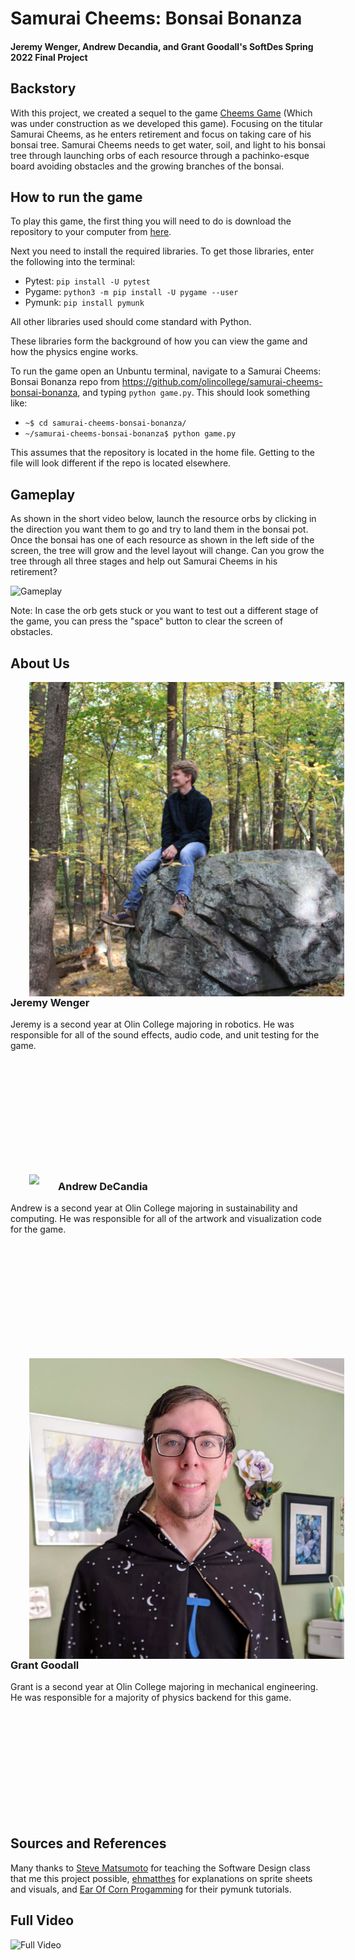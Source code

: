 # Samurai Cheems: Bonsai Bonanza
#### Jeremy Wenger, Andrew Decandia, and Grant Goodall's SoftDes Spring 2022 Final Project
## Backstory

With this project, we created a sequel to the game [Cheems Game](https://github.com/olincollege/cheems-game) (Which was under construction as we developed this game). Focusing on the titular Samurai Cheems, as he enters retirement and focus on taking care of his bonsai tree. Samurai Cheems needs to get water, soil, and light to his bonsai tree through launching orbs of each resource through a pachinko-esque board avoiding obstacles and the growing branches of the bonsai.
 
## How to run the game

To play this game, the first thing you will need to do is download the repository to your computer from [here](https://github.com/olincollege/samurai-cheems-bonsai-bonanza).

Next you need to install the required libraries. To get those libraries, enter the following into the terminal:
  - Pytest: `pip install -U pytest`
  - Pygame: `python3 -m pip install -U pygame --user`
  - Pymunk: `pip install pymunk`
  
  All other libraries used should come standard with Python.

These libraries form the background of how you can view the game and how the physics engine works.
 
To run the game open an Unbuntu terminal, navigate to a Samurai Cheems: Bonsai Bonanza repo from https://github.com/olincollege/samurai-cheems-bonsai-bonanza, and typing `python game.py`. This should look something like:

- `~$ cd samurai-cheems-bonsai-bonanza/`
- `~/samurai-cheems-bonsai-bonanza$ python game.py`

This assumes that the repository is located in the home file. Getting to the file will look different if the repo is located elsewhere.

## Gameplay

As shown in the short video below, launch the resource orbs by clicking in the direction you want them to go and try to land them in the bonsai pot. Once the bonsai has one of each resource as shown in the left side of the screen, the tree will grow and the level layout will change. Can you grow the tree through all three stages and help out Samurai Cheems in his retirement?

![Gameplay](https://youtu.be/SUQPODOoHQ8)

Note: In case the orb gets stuck or you want to test out a different stage of the game, you can press the "space" button to clear the screen of obstacles.

## About Us

<img src= "images/Jeremy-Photo.jpg" height=25% style="float:left;margin:0px 30px">

### Jeremy Wenger

Jeremy is a second year at Olin College majoring in robotics. He was responsible for all of the sound effects, audio code, and unit testing for the game.

<br><br><br><br><br><br><br><br><br><br>

<img src= "images/decandia.png" height=25% style="float:left;margin:0px 30px">

### Andrew DeCandia

Andrew is a second year at Olin College majoring in sustainability and computing. He was responsible for all of the artwork and visualization code for the game.

<br><br><br><br><br><br><br><br><br><br>

<img src= "images/Goodall.jpg" height=25% style="float:left;margin:0px 30px">

### Grant Goodall

Grant is a second year at Olin College majoring in mechanical engineering. He was responsible for a majority of physics backend for this game.

<br><br><br><br><br><br><br><br><br><br>

## Sources and References

Many thanks to [Steve Matsumoto](https://github.com/syclops) for teaching the Software Design class that me this project possible, [ehmatthes](https://ehmatthes.github.io/pcc_2e/contact/) for explanations on sprite sheets and visuals, and [Ear Of Corn Progamming](https://www.youtube.com/channel/UC9zhfyMbjLbuZEkV5uxbBNg) for their pymunk tutorials.

## Full Video

![Full Video](https://youtu.be/REochfnbx3E)